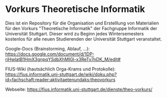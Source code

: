 # Vorkurs Theoretische Informatik
Dies ist ein Repository für die Organisation und Erstelllung von Materialien für den Vorkurs "Theoretische Informatik" der Fachgruppe Informatik der Universität Stuttgart.
Dieser wird zu Beginn jedes Wintersemesters kostenlos für alle neuen Studierenden der Universität Stuttgart veranstaltet.

Google-Docs (Brainstorming, Ablauf, ...): https://docs.google.com/document/d/1DP-riHwlatB1HmX3gnpqYSdbXhMIGl-x3ReTv7nDK_M/edit#

FIUS-Wiki (hautsächlich Orga-Krams und Protokolle): https://fius.informatik.uni-stuttgart.de/wiki/doku.php?id=fachschaft:reader:aktivitaetenundaks:theovorkurs

Webseite: https://fius.informatik.uni-stuttgart.de/dienste/theo-vorkurs/

